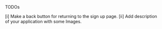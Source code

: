 TODOs

[i] Make a back button for returning to the sign up page.
[ii] Add description of your application with some Images.
